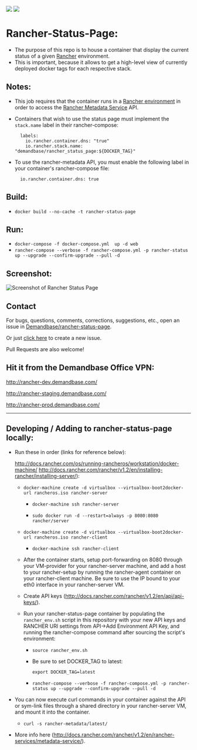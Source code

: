 [![](https://images.microbadger.com/badges/image/demandbase/rancher_status_page.svg)](http://microbadger.com/images/demandbase/rancher_status_page "Get your own image badge on microbadger.com")
[![](https://images.microbadger.com/badges/version/demandbase/rancher_status_page.svg)](http://microbadger.com/images/demandbase/rancher_status_page "Get your own version badge on microbadger.com")

# Rancher-Status-Page:

* The purpose of this repo is to house a container that display the current status of a given [Rancher](https://rancher.com) environment.
* This is important, because it allows to get a high-level view of currently deployed docker tags for each respective stack.

## Notes:
  * This job requires that the container runs in a [Rancher environment](http://docs.rancher.com/rancher/latest/en/environments/) in order to access the [Rancher Metadata Service](http://docs.rancher.com/rancher/latest/en/rancher-services/metadata-service/) API.
  * Containers that wish to use the status page must implement the `stack.name` label in their rancher-compose:

    ```
      labels:
        io.rancher.container.dns: "true"
        io.rancher.stack.name: "demandbase/rancher_status_page:${DOCKER_TAG}"
    ```

  * To use the rancher-metadata API, you must enable the following label in your container's rancher-compose file:

    ```
      io.rancher.container.dns: true
    ```

## Build:
  * `docker build --no-cache -t rancher-status-page`

## Run:
  * `docker-compose -f docker-compose.yml  up -d web`
  * `rancher-compose --verbose -f rancher-compose.yml -p rancher-status up --upgrade --confirm-upgrade --pull -d`

## Screenshot:

![Screenshot of Rancher Status Page](https://raw.githubusercontent.com/Demandbase/rancher-status-page/master/images/rancher-status-page-screenshot.png)

## Contact

For bugs, questions, comments, corrections, suggestions, etc., open an issue in
[Demandbase/rancher-status-page](https://github.com/Demandbase/rancher-status-page/issues).

Or just [click here](https://github.com/Demandbase/rancher-status-page/issues/new) to create a new issue.

Pull Requests are also welcome!

## Hit it from the Demandbase Office VPN:

http://rancher-dev.demandbase.com/

http://rancher-staging.demandbase.com/

http://rancher-prod.demandbase.com/

----

## Developing / Adding to rancher-status-page locally:
  * Run these in order (links for reference below):

    http://docs.rancher.com/os/running-rancheros/workstation/docker-machine/
    http://docs.rancher.com/rancher/v1.2/en/installing-rancher/installing-server/):

    * `docker-machine create -d virtualbox --virtualbox-boot2docker-url rancheros.iso rancher-server` 

        * `docker-machine ssh rancher-server`

        * `sudo docker run -d --restart=always -p 8080:8080 rancher/server`

    * `docker-machine create -d virtualbox --virtualbox-boot2docker-url rancheros.iso rancher-client`

        * `docker-machine ssh rancher-client`

    * After the container starts, setup port-forwarding on 8080 through your VM-provider for your rancher-server machine, and add a host to your rancher-setup
      by running the rancher-agent container on your rancher-client machine.  Be sure to use the IP bound to your eth0 interface in your rancher-server VM.

    * Create API keys (http://docs.rancher.com/rancher/v1.2/en/api/api-keys/).
   
    * Run your rancher-status-page container by populating the `rancher_env.sh` script in this repository with your new API keys and RANCHER URl settings from API->Add Environment API Key,
      and running the rancher-compose command after sourcing the script's environment:

      * `source rancher_env.sh` 
      * Be sure to set DOCKER_TAG to latest:
        
        `export DOCKER_TAG=latest`

      * `rancher-compose --verbose -f rancher-compose.yml -p rancher-status up --upgrade --confirm-upgrade --pull -d`

  * You can now execute curl commands in your container against the API or sym-link files through a shared directory in your rancher-server VM, and mount it into the container.
      * `curl -s rancher-metadata/latest/`

  * More info here (http://docs.rancher.com/rancher/v1.2/en/rancher-services/metadata-service/).

